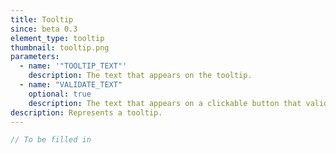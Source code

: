 ```yaml
---
title: Tooltip
since: beta 0.3
element_type: tooltip
thumbnail: tooltip.png
parameters:
  - name: '"TOOLTIP_TEXT"'
    description: The text that appears on the tooltip.
  - name: "VALIDATE_TEXT"
    optional: true
    description: The text that appears on a clickable button that validates and closes the tooltip. By default, this text is the string `"OK"`.
description: Represents a tooltip.
---
```


```javascript
// To be filled in
```


